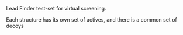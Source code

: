 Lead Finder test-set for virtual screening. 

Each structure has its own set of actives, and there is a common set of decoys